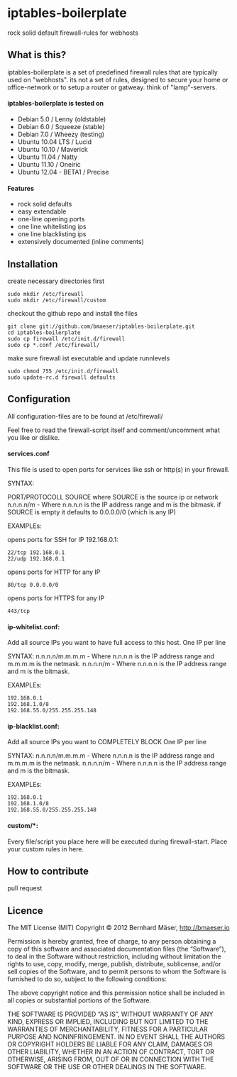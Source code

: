 # iptables-boilerplate
rock solid default firewall-rules for webhosts

## What is this?
iptables-boilerplate is a set of predefined firewall rules that are typically used on "webhosts".
its not a set of rules, designed to secure your home or office-network or to setup a router or gatweay.
think of "lamp"-servers.

#### iptables-boilerplate is tested on
* Debian 5.0 / Lenny (oldstable)
* Debian 6.0 / Squeeze (stable)
* Debian 7.0 / Wheezy (testing)
* Ubuntu 10.04 LTS / Lucid
* Ubuntu 10.10 / Maverick
* Ubuntu 11.04 / Natty
* Ubuntu 11.10 / Oneiric
* Ubuntu 12.04 - BETA1 / Precise

#### Features
* rock solid defaults
* easy extendable
* one-line opening ports
* one line whitelisting ips
* one line blacklisting ips
* extensively documented (inline comments)

## Installation

create necessary directories first
    
    sudo mkdir /etc/firewall
    sudo mkdir /etc/firewall/custom

checkout the github repo and install the files

    git clone git://github.com/bmaeser/iptables-boilerplate.git
    cd iptables-boilerplate
    sudo cp firewall /etc/init.d/firewall
    sudo cp *.conf /etc/firewall/
    
make sure firewall ist executable and update runnlevels

    sudo chmod 755 /etc/init.d/firewall
    sudo update-rc.d firewall defaults
    
## Configuration

All configuration-files are to be found at /etc/firewall/

Feel free to read the firewall-script itself and comment/uncomment what you like or dislike.

#### services.conf
This file is used to open ports for services like ssh or http(s) in your firewall.

SYNTAX:

PORT/PROTOCOLL SOURCE
where SOURCE is the source ip or network
n.n.n.n/m - Where n.n.n.n is the IP address range and m is the bitmask.
if SOURCE is empty it defaults to 0.0.0.0/0 (which is any IP)

EXAMPLEs:

opens ports for SSH for IP 192.168.0.1:

    22/tcp 192.168.0.1
    22/udp 192.168.0.1

opens ports for HTTP for any IP

    80/tcp 0.0.0.0/0

opens ports for HTTPS for any IP

    443/tcp

#### ip-whitelist.conf:
Add all source IPs you want to have full access to this host.
One IP per line

SYNTAX:
n.n.n.n/m.m.m.m  - Where n.n.n.n is the IP address range and m.m.m.m is the netmask.
n.n.n.n/m - Where n.n.n.n is the IP address range and m is the bitmask.

EXAMPLEs:

    192.168.0.1
    192.168.1.0/8
    192.168.55.0/255.255.255.148
    
#### ip-blacklist.conf:
Add all source IPs you want to COMPLETELY BLOCK
One IP per line

SYNTAX:
n.n.n.n/m.m.m.m  - Where n.n.n.n is the IP address range and m.m.m.m is the netmask.
n.n.n.n/m - Where n.n.n.n is the IP address range and m is the bitmask.

EXAMPLEs:

    192.168.0.1
    192.168.1.0/8
    192.168.55.0/255.255.255.148
    
#### custom/*:
Every file/script you place here will be executed during firewall-start.
Place your custom rules in here.

## How to contribute
pull request 


## Licence
The MIT License (MIT)
Copyright © 2012 Bernhard Mäser, http://bmaeser.io

Permission is hereby granted, free of charge, to any person obtaining a copy
of this software and associated documentation files (the “Software”), to deal
in the Software without restriction, including without limitation the rights
to use, copy, modify, merge, publish, distribute, sublicense, and/or sell
copies of the Software, and to permit persons to whom the Software is
furnished to do so, subject to the following conditions:

The above copyright notice and this permission notice shall be included in
all copies or substantial portions of the Software.

THE SOFTWARE IS PROVIDED “AS IS”, WITHOUT WARRANTY OF ANY KIND, EXPRESS OR
IMPLIED, INCLUDING BUT NOT LIMITED TO THE WARRANTIES OF MERCHANTABILITY,
FITNESS FOR A PARTICULAR PURPOSE AND NONINFRINGEMENT. IN NO EVENT SHALL THE
AUTHORS OR COPYRIGHT HOLDERS BE LIABLE FOR ANY CLAIM, DAMAGES OR OTHER
LIABILITY, WHETHER IN AN ACTION OF CONTRACT, TORT OR OTHERWISE, ARISING FROM,
OUT OF OR IN CONNECTION WITH THE SOFTWARE OR THE USE OR OTHER DEALINGS IN
THE SOFTWARE.